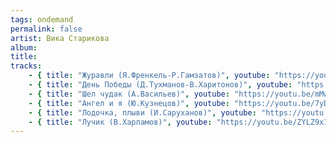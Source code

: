 ```yaml
---
tags: ondemand
permalink: false
artist: Вика Старикова
album:
title:
tracks:
    - { title: "Журавли (Я.Френкель-Р.Гамзатов)", youtube: "https://youtu.be/J20sHoi_5ws" }
    - { title: "День Победы (Д.Тухманов-В.Харитонов)", youtube: "https://youtu.be/sswuNS6DJ28" }
    - { title: "Шел чудак (А.Васильев)", youtube: "https://youtu.be/mMwVtyzi85Q" }
    - { title: "Ангел и я (Ю.Кузнецов)", youtube: "https://youtu.be/7yDkbH3z6hk" }
    - { title: "Лодочка, плыви (И.Саруханов)", youtube: "https://youtu.be/y1u5TOnuNrg" }
    - { title: "Лучик (В.Харламов)", youtube: "https://youtu.be/ZYLZ9xIFI24" }
---
```

